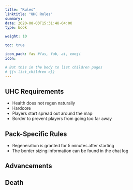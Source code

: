 ```yaml
---
title: "Rules"
linktitle: "UHC Rules"
summary: 
date: 2020-08-03T15:31:48-04:00
type: book

weight: 10

toc: true

icon_pack: fas #fas, fab, ai, emoji
icon: 

# But this in the body to list children pages
# {{< list_children >}}
---
```


## UHC Requirements
* Health does not regen naturally
* Hardcore
* Players start spread out around the map
* Border to prevent players from going too far away

## Pack-Specific Rules
* Regeneration is granted for 5 minutes after starting
* The border sizing information can be found in the chat log

## Advancements

## Death